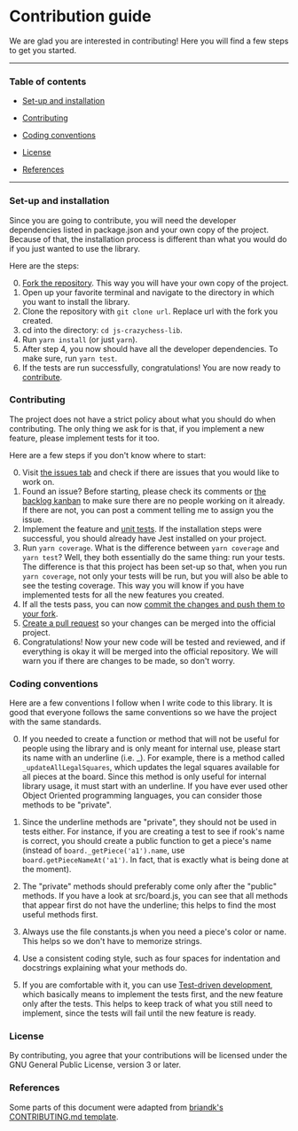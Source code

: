 # Contribution guide

We are glad you are interested in contributing! Here you will find a few steps to get you started.

---

### Table of contents

- [Set-up and installation](#set-up-and-installation)

- [Contributing](#contributing)

- [Coding conventions](#coding-conventions)

- [License](#license)

- [References](#references)

---

### Set-up and installation

Since you are going to contribute, you will need the developer dependencies listed in package.json and your own copy of the project. Because of that, the installation process is different than what you would do if you just wanted to use the library.

Here are the steps:

0. [Fork the repository](https://docs.github.com/en/free-pro-team@latest/github/getting-started-with-github/fork-a-repo). This way you will have your own copy of the project.
1. Open up your favorite terminal and navigate to the directory in which you want to install the library.
2. Clone the repository with `git clone url`. Replace url with the fork you created.
3. cd into the directory: `cd js-crazychess-lib`.
4. Run `yarn install` (or just `yarn`).
5. After step 4, you now should have all the developer dependencies. To make sure, run `yarn test`.
6. If the tests are run successfully, congratulations! You are now ready to [contribute](#contributing).

### Contributing

The project does not have a strict policy about what you should do when contributing. The only thing we ask for is that, if you implement a new feature, please implement tests for it too.

Here are a few steps if you don't know where to start:

0. Visit [the issues tab](https://github.com/Guilherme-Vasconcelos/js-crazychess-lib/issues) and check if there are issues that you would like to work on.
1. Found an issue? Before starting, please check its comments or [the backlog kanban](https://github.com/Guilherme-Vasconcelos/js-crazychess-lib/projects/1) to make sure there are no people working on it already. If there are not, you can post a comment telling me to assign you the issue.
2. Implement the feature and [unit tests](https://jestjs.io/docs/en/getting-started.html). If the installation steps were successful, you should already have Jest installed on your project.
3. Run `yarn coverage`. What is the difference between `yarn coverage` and `yarn test`? Well, they both essentially do the same thing: run your tests. The difference is that this project has been set-up so that, when you run `yarn coverage`, not only your tests will be run, but you will also be able to see the testing coverage. This way you will know if you have implemented tests for all the new features you created.
4. If all the tests pass, you can now [commit the changes and push them to your fork](https://dont-be-afraid-to-commit.readthedocs.io/en/latest/git/commandlinegit.html).
5. [Create a pull request](https://docs.github.com/en/free-pro-team@latest/github/collaborating-with-issues-and-pull-requests/creating-a-pull-request) so your changes can be merged into the official project.
6. Congratulations! Now your new code will be tested and reviewed, and if everything is okay it will be merged into the official repository. We will warn you if there are changes to be made, so don't worry.

### Coding conventions

Here are a few conventions I follow when I write code to this library. It is good that everyone follows the same conventions so we have the project with the same standards.

0. If you needed to create a function or method that will not be useful for people using the library and is only meant for internal use, please start its name with an underline (i.e. _). For example, there is a method called `_updateAllLegalSquares`, which updates the legal squares available for all pieces at the board. Since this method is only useful for internal library usage, it must start with an underline. If you have ever used other Object Oriented programming languages, you can consider those methods to be "private".

1. Since the underline methods are "private", they should not be used in tests either. For instance, if you are creating a test to see if rook's name is correct, you should create a public function to get a piece's name (instead of `board._getPiece('a1').name`, use `board.getPieceNameAt('a1')`. In fact, that is exactly what is being done at the moment).

2. The "private" methods should preferably come only after the "public" methods. If you have a look at src/board.js, you can see that all methods that appear first do not have the underline; this helps to find the most useful methods first.

3. Always use the file constants.js when you need a piece's color or name. This helps so we don't have to memorize strings.

4. Use a consistent coding style, such as four spaces for indentation and docstrings explaining what your methods do.

5. If you are comfortable with it, you can use [Test-driven development](https://en.wikipedia.org/wiki/Test-driven_development), which basically means to implement the tests first, and the new feature only after the tests. This helps to keep track of what you still need to implement, since the tests will fail until the new feature is ready.

### License

By contributing, you agree that your contributions will be licensed under the GNU General Public License, version 3 or later.

### References

Some parts of this document were adapted from [briandk's CONTRIBUTING.md template](https://gist.github.com/briandk/3d2e8b3ec8daf5a27a62).

